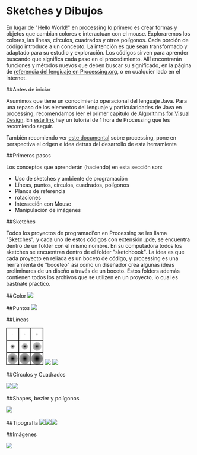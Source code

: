 # Sketches y Dibujos

En lugar de "Hello World!" en processing lo primero  es crear formas y objetos que cambian colores e interactuan con el mouse.  Exploraremos los colores, las líneas, círculos, cuadrados y otros polígonos.  Cada porción de código introduce a un concepto. La intención es que sean transformado y adaptado para su estudio y exploración. Los códigos sirven para aprender buscando que significa cada paso en el procedimiento.  Allí encontrarán funciones y métodos nuevos que deben buscar su significado, en la página de [referencia del lengiuaje en Processing.org](https://processing.org/reference/), o en cualquier lado en el internet.

##Antes de iniciar

Asumimos que tiene un conocimiento operacional del lenguaje Java. Para una repaso de los elementos del lenguaje y particularidades de Java en processing, recomendamos leer el primer capítulo de [Algorithms for Visual Design](https://drive.google.com/file/d/0B4HO-XVhuYRSV0xmQXhRc24xM1U/view?usp=sharing). En [este link](http://hello.processing.org/) hay un tutorial de 1 hora de Processing que les recomiendo seguir.

También recomiendo ver [este documental](https://vimeo.com/60731302) sobre processing, pone en perspectiva el origen e idea detras del desarrollo de esta herramienta

##Primeros pasos 

Los conceptos que aprenderán (haciendo) en esta sección son:

* Uso de sketches y ambiente de programación
* Líneas, puntos, círculos, cuadrados, polígonos
* Planos de referencia
* rotaciones
* Interacción con Mouse
* Manipulación de imágenes 

##Sketches

Todos los proyectos de programaci'on en Processing se les llama "Sketches", y cada uno de estos códigos con extensión .pde, se encuentra dentro de un folder con el mismo nombre.  En su computadora todos los sketches se encuentran dentro de el folder "sketchbook".  La idea es que cada proyecto en reliada es un boceto de código, y processing es una herramienta de "boceteo" así como un diseñador crea algunas ideas preliminares de un diseño a través de un boceto.  Estos folders además contienen todos los archivos que se utilizen en un proyecto, lo cual es bastnate práctico.


##Color
<img src="https://github.com/ProcessingTEC/Sketches-y-Dibujos/blob/master/P_S1_color1/IMG_8945.JPG" width="100">

##Puntos
<img src="https://github.com/ProcessingTEC/Sketches-y-Dibujos/blob/master/P_S1_Points1/0600.jpg" width="100">

##Líneas

<img src="https://github.com/ProcessingTEC/Formas/blob/master/P_S1_Lines1/IMG_8903.JPG" width="100">
<img src="https://github.com/ProcessingTEC/Sketches-y-Dibujos/blob/master/P_S1_Lines2/lines2.png" width="100">
<img src="https://github.com/ProcessingTEC/Sketches-y-Dibujos/blob/master/P_S1_Lines3/line3.png" width="100">


##Círculos y Cuadrados

<img src="https://github.com/ProcessingTEC/Sketches-y-Dibujos/blob/master/P_S1_Circle1/circle.png" width="100"><img src="https://github.com/ProcessingTEC/Sketches-y-Dibujos/blob/master/P_S1_rect1/rect.png" width="100">

##Shapes, bezier y polígonos

<img src="https://github.com/ProcessingTEC/Sketches-y-Dibujos/blob/master/P_S1_Bezier1/bezier.png" width="100">


##Tipografía
<img src="https://github.com/ProcessingTEC/Sketches-y-Dibujos/blob/master/P_S1_Font1/font1.png" width="100"><img src="https://github.com/ProcessingTEC/Sketches-y-Dibujos/blob/master/P_S1_Font2/font2.png" width="100"><img src="https://github.com/ProcessingTEC/Sketches-y-Dibujos/blob/master/P_S1_Font3/font3.png" width="100">

##Imágenes

<img src="https://github.com/ProcessingTEC/Sketches-y-Dibujos/blob/master/P_S1_WebCam1/0014.jpg" width="100">


